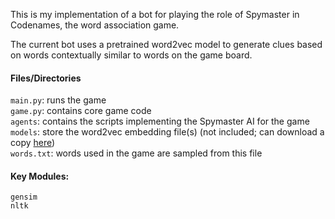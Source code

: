 This is my implementation of a bot for playing the role of Spymaster in Codenames, the word association game.

The current bot uses a pretrained word2vec model to generate clues based on words contextually similar to words on the game board.

#### Files/Directories

`main.py`: runs the game  
`game.py`: contains core game code  
`agents`: contains the scripts implementing the Spymaster AI for the game  
`models`: store the word2vec embedding file(s) (not included; can download a copy [here](https://code.google.com/archive/p/word2vec/))  
`words.txt`: words used in the game are sampled from this file

#### Key Modules:
`gensim`  
`nltk`
